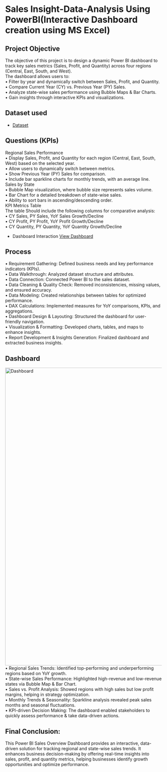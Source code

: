 # Sales Insight-Data-Analysis Using PowerBI(Interactive Dashboard creation using MS Excel)
## Project Objective
The objective of this project is to design a dynamic Power BI dashboard to track key sales metrics (Sales, Profit, and Quantity) across four regions (Central, East, South, and West).<br>The dashboard allows users to:<br>
•	Filter by year and dynamically switch between Sales, Profit, and Quantity.<br>
•	Compare Current Year (CY) vs. Previous Year (PY) Sales.<br>
•	Analyze state-wise sales performance using Bubble Maps & Bar Charts.<br>
•	Gain insights through interactive KPIs and visualizations.<br>

## Dataset used
- <a href="https://github.com/sriramnagabothu/Sales-Insigts-Data-Analysis-Using-PowerBI/blob/main/Sales%20Overview%20Data.xlsx">Dataset</a>

## Questions (KPIs)<br>
Regional Sales Performance<br>
•	Display Sales, Profit, and Quantity for each region (Central, East, South, West) based on the selected year.<br>
•	Allow users to dynamically switch between metrics.<br>
•	Show Previous Year (PY) Sales for comparison.<br>
•	Include bar sparkline charts for monthly trends, with an average line.<br>
Sales by State<br>
•	Bubble Map visualization, where bubble size represents sales volume.<br>
•	Bar Chart for a detailed breakdown of state-wise sales.<br>
•	Ability to sort bars in ascending/descending order.<br>
KPI Metrics Table<br>
The table Should include the following columns for comparative analysis:<br>
•	CY Sales, PY Sales, YoY Sales Growth/Decline<br>
•	CY Profit, PY Profit, YoY Profit Growth/Decline<br>
•	CY Quantity, PY Quantity, YoY Quantity Growth/Decline<br>
- Dashboard Interaction <a href="https://github.com/sriramnagabothu/Sales-Insigts-Data-Analysis-Using-PowerBI/blob/main/Dashboard.png">View Dashboard</a>
## Process<br>
•	Requirement Gathering: Defined business needs and key performance indicators (KPIs).<br>
•	Data Walkthrough: Analyzed dataset structure and attributes.<br>
•	Data Connection: Connected Power BI to the sales dataset.<br>
•	Data Cleaning & Quality Check: Removed inconsistencies, missing values, and ensured accuracy.<br>
•	Data Modeling: Created relationships between tables for optimized performance.<br>
•	DAX Calculations: Implemented measures for YoY comparisons, KPIs, and aggregations.<br>
•	Dashboard Design & Layouting: Structured the dashboard for user-friendly navigation.<br>
•	Visualization & Formatting: Developed charts, tables, and maps to enhance insights.<br>
•	Report Development & Insights Generation: Finalized dashboard and extracted business insights.<br>
## Dashboard
<img width="959" alt="Dashboard" src="https://github.com/user-attachments/assets/eaf71f10-6d5d-4c7e-8e6f-b6f2952c1ce6" />
•	Regional Sales Trends: Identified top-performing and underperforming regions based on YoY growth.<br>
•	 State-wise Sales Performance: Highlighted high-revenue and low-revenue states via Bubble Map & Bar Chart.<br>
•	 Sales vs. Profit Analysis: Showed regions with high sales but low profit margins, helping in strategy optimization.<br>
•	 Monthly Trends & Seasonality: Sparkline analysis revealed peak sales months and seasonal fluctuations.<br>
•	 KPI-driven Decision Making: The dashboard enabled stakeholders to quickly assess performance & take data-driven actions.<br>

## Final Conclusion:
This Power BI Sales Overview Dashboard provides an interactive, data-driven solution for tracking regional and state-wise sales trends. It enhances business decision-making by offering real-time insights into sales, profit, and quantity metrics, helping businesses identify growth opportunities and optimize performance.

